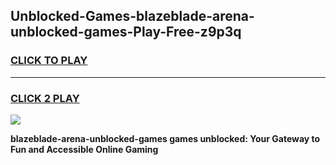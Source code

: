 
## Unblocked-Games-blazeblade-arena-unblocked-games-Play-Free-z9p3q
<h3>
<a href="https://premium76.site?title=blazeblade-arena-unblocked-games&ref=17A">CLICK TO PLAY</a></h3>
<hr>

<h3>
<a href="https://premium76.site?title=blazeblade-arena-unblocked-games&ref=17A">CLICK 2 PLAY</a>
  
</h3>

<a href="https://premium76.site?title=blazeblade-arena-unblocked-games&ref=17A"><img src="https://clearcache.store/games.png"></a>


**blazeblade-arena-unblocked-games games unblocked: Your Gateway to Fun and Accessible Online Gaming**
